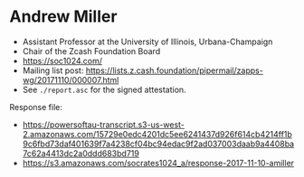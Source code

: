 # Andrew Miller

* Assistant Professor at the University of Illinois, Urbana-Champaign
* Chair of the Zcash Foundation Board
* https://soc1024.com/
* Mailing list post: https://lists.z.cash.foundation/pipermail/zapps-wg/20171110/000007.html
* See `./report.asc` for the signed attestation.

Response file:

* https://powersoftau-transcript.s3-us-west-2.amazonaws.com/15729e0edc4201dc5ee6241437d926f614cb4214ff1b9c6fbd73daf401639f7a4238cf04bc94edac9f2ad037003daab9a4408ba7c62a4413dc2a0ddd683bd719
* https://s3.amazonaws.com/socrates1024_a/response-2017-11-10-amiller
